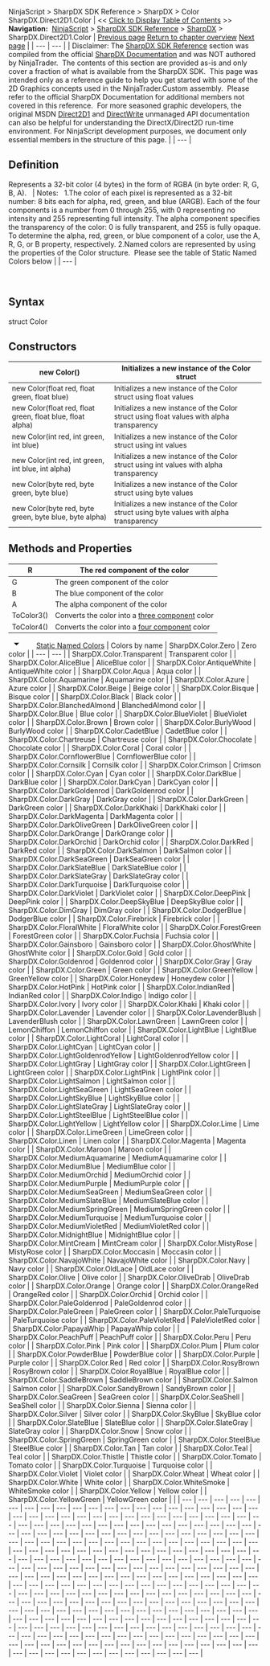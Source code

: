 ﻿
NinjaScript > SharpDX SDK Reference > SharpDX > Color
SharpDX.Direct2D1.Color
| << [Click to Display Table of Contents](sharpdx_color.md) >> **Navigation:**     [NinjaScript](ninjascript-1.md) > [SharpDX SDK Reference](sharpdx_sdk_reference-1.md) > [SharpDX](sharpdx-1.md) > SharpDX.Direct2D1.Color | [Previous page](sharpdx-1.md) [Return to chapter overview](sharpdx-1.md) [Next page](sharpdx_color3-1.md) |
| --- | --- |
| Disclaimer: The [SharpDX SDK Reference](sharpdx_sdk_reference-1.md) section was compiled from the official [SharpDX Documentation](http://sharpdx.org/) and was NOT authored by NinjaTrader.  The contents of this section are provided as-is and only cover a fraction of what is available from the SharpDX SDK.  This page was intended only as a reference guide to help you get started with some of the 2D Graphics concepts used in the NinjaTrader.Custom assembly.  Please refer to the official SharpDX Documentation for additional members not covered in this reference.  For more seasoned graphic developers, the original MSDN [Direct2D1](https://msdn.microsoft.com/en-us/library/windows/desktop/dd370990.aspx) and [DirectWrite](https://msdn.microsoft.com/en-us/library/windows/desktop/dd368038.aspx) unmanaged API documentation can also be helpful for understanding the DirectX/Direct2D run-time environment. For NinjaScript development purposes, we document only essential members in the structure of this page. |
| --- |

## Definition
Represents a 32-bit color (4 bytes) in the form of RGBA (in byte order: R, G, B, A).
 
| Notes:   1.The color of each pixel is represented as a 32-bit number: 8 bits each for alpha, red, green, and blue (ARGB). Each of the four components is a number from 0 through 255, with 0 representing no intensity and 255 representing full intensity. The alpha component specifies the transparency of the color: 0 is fully transparent, and 255 is fully opaque. To determine the alpha, red, green, or blue component of a color, use the A, R, G, or B property, respectively. 2.Named colors are represented by using the properties of the Color structure.  Please see the table of Static Named Colors below |
| --- |

 
## Syntax
struct Color
## Constructors
| new Color() | Initializes a new instance of the Color struct |
| --- | --- |
| new Color(float red, float green, float blue) | Initializes a new instance of the Color struct using float values |
| new Color(float red, float green, float blue, float alpha) | Initializes a new instance of the Color struct using float values with alpha transparency |
| new Color(int red, int green, int blue) | Initializes a new instance of the Color struct using int values |
| new Color(int red, int green, int blue, int alpha) | Initializes a new instance of the Color struct using int values with alpha transparency |
| new Color(byte red, byte green, byte blue) | Initializes a new instance of the Color struct using byte values |
| new Color(byte red, byte green, byte blue, byte alpha) | Initializes a new instance of the Color struct using byte values with alpha transparency |

## 
## 
## Methods and Properties
| R | The red component of the color |
| --- | --- |
| G | The green component of the color |
| B | The blue component of the color |
| A | The alpha component of the color |
| ToColor3() | Converts the color into a [three component](sharpdx_color3-1.md) color |
| ToColor4() | Converts the color into a [four component](sharpdx_color4-1.md) color |

 
![tog_minus](tog_minus-1.gif)        [Static Named Colors](javascript:HMToggle('toggle','StaticNamedColors','StaticNamedColors_ICON'))
| Colors by name   | SharpDX.Color.Zero | Zero color | | --- | --- | | SharpDX.Color.Transparent | Transparent color | | SharpDX.Color.AliceBlue | AliceBlue color | | SharpDX.Color.AntiqueWhite | AntiqueWhite color | | SharpDX.Color.Aqua | Aqua color | | SharpDX.Color.Aquamarine | Aquamarine color | | SharpDX.Color.Azure | Azure color | | SharpDX.Color.Beige | Beige color | | SharpDX.Color.Bisque | Bisque color | | SharpDX.Color.Black | Black color | | SharpDX.Color.BlanchedAlmond | BlanchedAlmond color | | SharpDX.Color.Blue | Blue color | | SharpDX.Color.BlueViolet | BlueViolet color | | SharpDX.Color.Brown | Brown color | | SharpDX.Color.BurlyWood | BurlyWood color | | SharpDX.Color.CadetBlue | CadetBlue color | | SharpDX.Color.Chartreuse | Chartreuse color | | SharpDX.Color.Chocolate | Chocolate color | | SharpDX.Color.Coral | Coral color | | SharpDX.Color.CornflowerBlue | CornflowerBlue color | | SharpDX.Color.Cornsilk | Cornsilk color | | SharpDX.Color.Crimson | Crimson color | | SharpDX.Color.Cyan | Cyan color | | SharpDX.Color.DarkBlue | DarkBlue color | | SharpDX.Color.DarkCyan | DarkCyan color | | SharpDX.Color.DarkGoldenrod | DarkGoldenrod color | | SharpDX.Color.DarkGray | DarkGray color | | SharpDX.Color.DarkGreen | DarkGreen color | | SharpDX.Color.DarkKhaki | DarkKhaki color | | SharpDX.Color.DarkMagenta | DarkMagenta color | | SharpDX.Color.DarkOliveGreen | DarkOliveGreen color | | SharpDX.Color.DarkOrange | DarkOrange color | | SharpDX.Color.DarkOrchid | DarkOrchid color | | SharpDX.Color.DarkRed | DarkRed color | | SharpDX.Color.DarkSalmon | DarkSalmon color | | SharpDX.Color.DarkSeaGreen | DarkSeaGreen color | | SharpDX.Color.DarkSlateBlue | DarkSlateBlue color | | SharpDX.Color.DarkSlateGray | DarkSlateGray color | | SharpDX.Color.DarkTurquoise | DarkTurquoise color | | SharpDX.Color.DarkViolet | DarkViolet color | | SharpDX.Color.DeepPink | DeepPink color | | SharpDX.Color.DeepSkyBlue | DeepSkyBlue color | | SharpDX.Color.DimGray | DimGray color | | SharpDX.Color.DodgerBlue | DodgerBlue color | | SharpDX.Color.Firebrick | Firebrick color | | SharpDX.Color.FloralWhite | FloralWhite color | | SharpDX.Color.ForestGreen | ForestGreen color | | SharpDX.Color.Fuchsia | Fuchsia color | | SharpDX.Color.Gainsboro | Gainsboro color | | SharpDX.Color.GhostWhite | GhostWhite color | | SharpDX.Color.Gold | Gold color | | SharpDX.Color.Goldenrod | Goldenrod color | | SharpDX.Color.Gray | Gray color | | SharpDX.Color.Green | Green color | | SharpDX.Color.GreenYellow | GreenYellow color | | SharpDX.Color.Honeydew | Honeydew color | | SharpDX.Color.HotPink | HotPink color | | SharpDX.Color.IndianRed | IndianRed color | | SharpDX.Color.Indigo | Indigo color | | SharpDX.Color.Ivory | Ivory color | | SharpDX.Color.Khaki | Khaki color | | SharpDX.Color.Lavender | Lavender color | | SharpDX.Color.LavenderBlush | LavenderBlush color | | SharpDX.Color.LawnGreen | LawnGreen color | | LemonChiffon | LemonChiffon color | | SharpDX.Color.LightBlue | LightBlue color | | SharpDX.Color.LightCoral | LightCoral color | | SharpDX.Color.LightCyan | LightCyan color | | SharpDX.Color.LightGoldenrodYellow | LightGoldenrodYellow color | | SharpDX.Color.LightGray | LightGray color | | SharpDX.Color.LightGreen | LightGreen color | | SharpDX.Color.LightPink | LightPink color | | SharpDX.Color.LightSalmon | LightSalmon color | | SharpDX.Color.LightSeaGreen | LightSeaGreen color | | SharpDX.Color.LightSkyBlue | LightSkyBlue color | | SharpDX.Color.LightSlateGray | LightSlateGray color | | SharpDX.Color.LightSteelBlue | LightSteelBlue color | | SharpDX.Color.LightYellow | LightYellow color | | SharpDX.Color.Lime | Lime color | | SharpDX.Color.LimeGreen | LimeGreen color | | SharpDX.Color.Linen | Linen color | | SharpDX.Color.Magenta | Magenta color | | SharpDX.Color.Maroon | Maroon color | | SharpDX.Color.MediumAquamarine | MediumAquamarine color | | SharpDX.Color.MediumBlue | MediumBlue color | | SharpDX.Color.MediumOrchid | MediumOrchid color | | SharpDX.Color.MediumPurple | MediumPurple color | | SharpDX.Color.MediumSeaGreen | MediumSeaGreen color | | SharpDX.Color.MediumSlateBlue | MediumSlateBlue color | | SharpDX.Color.MediumSpringGreen | MediumSpringGreen color | | SharpDX.Color.MediumTurquoise | MediumTurquoise color | | SharpDX.Color.MediumVioletRed | MediumVioletRed color | | SharpDX.Color.MidnightBlue | MidnightBlue color | | SharpDX.Color.MintCream | MintCream color | | SharpDX.Color.MistyRose | MistyRose color | | SharpDX.Color.Moccasin | Moccasin color | | SharpDX.Color.NavajoWhite | NavajoWhite color | | SharpDX.Color.Navy | Navy color | | SharpDX.Color.OldLace | OldLace color | | SharpDX.Color.Olive | Olive color | | SharpDX.Color.OliveDrab | OliveDrab color | | SharpDX.Color.Orange | Orange color | | SharpDX.Color.OrangeRed | OrangeRed color | | SharpDX.Color.Orchid | Orchid color | | SharpDX.Color.PaleGoldenrod | PaleGoldenrod color | | SharpDX.Color.PaleGreen | PaleGreen color | | SharpDX.Color.PaleTurquoise | PaleTurquoise color | | SharpDX.Color.PaleVioletRed | PaleVioletRed color | | SharpDX.Color.PapayaWhip | PapayaWhip color | | SharpDX.Color.PeachPuff | PeachPuff color | | SharpDX.Color.Peru | Peru color | | SharpDX.Color.Pink | Pink color | | SharpDX.Color.Plum | Plum color | | SharpDX.Color.PowderBlue | PowderBlue color | | SharpDX.Color.Purple | Purple color | | SharpDX.Color.Red | Red color | | SharpDX.Color.RosyBrown | RosyBrown color | | SharpDX.Color.RoyalBlue | RoyalBlue color | | SharpDX.Color.SaddleBrown | SaddleBrown color | | SharpDX.Color.Salmon | Salmon color | | SharpDX.Color.SandyBrown | SandyBrown color | | SharpDX.Color.SeaGreen | SeaGreen color | | SharpDX.Color.SeaShell | SeaShell color | | SharpDX.Color.Sienna | Sienna color | | SharpDX.Color.Silver | Silver color | | SharpDX.Color.SkyBlue | SkyBlue color | | SharpDX.Color.SlateBlue | SlateBlue color | | SharpDX.Color.SlateGray | SlateGray color | | SharpDX.Color.Snow | Snow color | | SharpDX.Color.SpringGreen | SpringGreen color | | SharpDX.Color.SteelBlue | SteelBlue color | | SharpDX.Color.Tan | Tan color | | SharpDX.Color.Teal | Teal color | | SharpDX.Color.Thistle | Thistle color | | SharpDX.Color.Tomato | Tomato color | | SharpDX.Color.Turquoise | Turquoise color | | SharpDX.Color.Violet | Violet color | | SharpDX.Color.Wheat | Wheat color | | SharpDX.Color.White | White color | | SharpDX.Color.WhiteSmoke | WhiteSmoke color | | SharpDX.Color.Yellow | Yellow color | | SharpDX.Color.YellowGreen | YellowGreen color | |
| --- | --- | --- | --- | --- | --- | --- | --- | --- | --- | --- | --- | --- | --- | --- | --- | --- | --- | --- | --- | --- | --- | --- | --- | --- | --- | --- | --- | --- | --- | --- | --- | --- | --- | --- | --- | --- | --- | --- | --- | --- | --- | --- | --- | --- | --- | --- | --- | --- | --- | --- | --- | --- | --- | --- | --- | --- | --- | --- | --- | --- | --- | --- | --- | --- | --- | --- | --- | --- | --- | --- | --- | --- | --- | --- | --- | --- | --- | --- | --- | --- | --- | --- | --- | --- | --- | --- | --- | --- | --- | --- | --- | --- | --- | --- | --- | --- | --- | --- | --- | --- | --- | --- | --- | --- | --- | --- | --- | --- | --- | --- | --- | --- | --- | --- | --- | --- | --- | --- | --- | --- | --- | --- | --- | --- | --- | --- | --- | --- | --- | --- | --- | --- | --- | --- | --- | --- | --- | --- | --- | --- | --- | --- | --- | --- | --- | --- | --- | --- | --- | --- | --- | --- | --- | --- | --- | --- | --- | --- | --- | --- | --- | --- | --- | --- | --- | --- | --- | --- | --- | --- | --- | --- | --- | --- | --- | --- | --- | --- | --- | --- | --- | --- | --- | --- | --- | --- | --- | --- | --- | --- | --- | --- | --- | --- | --- | --- | --- | --- | --- | --- | --- | --- | --- | --- | --- | --- | --- | --- | --- | --- | --- | --- | --- | --- | --- | --- | --- | --- | --- | --- | --- | --- | --- | --- | --- | --- | --- | --- | --- | --- | --- | --- | --- | --- | --- | --- | --- | --- | --- | --- | --- | --- | --- | --- | --- | --- | --- | --- | --- | --- | --- | --- | --- | --- | --- | --- | --- | --- | --- | --- | --- | --- | --- | --- | --- | --- | --- | --- | --- | --- | --- | --- | --- | --- | --- | --- | --- | --- | --- | --- | --- | --- | --- | --- |

